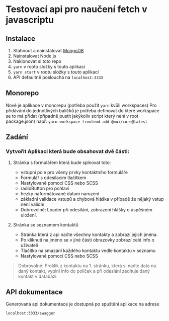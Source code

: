 # Testovací api pro naučení fetch v javascriptu

## Instalace

1. Stáhnout a nainstalovat [MongoDB](https://www.mongodb.com/try/download/community)
2. Nainstalovat Node.js
3. Naklonovat si toto repo
4. `yarn` v rooto složky s touto aplikací
5. `yarn start` v rootu složky s touto aplikací
6. API defaultně poslouchá na `localhost:3333`

## Monorepo

Nově je aplikace v monorepu (potřeba použít `yarn` kvůli workspaces)
Pro přidávání do jednotlivých balíčků je potřeba definovat do které workspace se to má přidat (případně pustit jakýkoliv script který není v root package.json)
např: `yarn workspace frontend add @mui/core@latest`

## Zadání

### Vytvořit Aplikaci která bude obsahovat dvě části:

1.  Stránka s formulářem která bude splnovat toto:

    - vstupní pole pro všeny prvky kontaktního formuláře
    - Formulář s odesílacím tlačítkem
    - Nastylované pomocí CSS nebo SCSS
    - radioButton pro pohlaví
    - hezky naformátované datum narození
    - základní validace vstupů a chybová hláška v případě že nějaký vstup není validní
    - Dobrovolné: Loader při odesilání, zobrazení hlášky o úspěšném uložení.

2.  Stránka se seznamem kontaktů
    - Stránka která z api načte všechny kontakty a zobrazí jejich jména.
    - Po kliknutí na jméno se v jiné části obrazovky zobrazí celé info o uživateli
    - Tlačítko na smazání každého kontaktu vedle kontaktu v seznamu
    - Nastylované pomocí CSS nebo SCSS

> Dobrovolné: Proklik z kontaktu na 1. stránku, která si načte data na daný kontakt, vyplní info do políček a při odeslání zedituje daný kontakt v databázi.

## API dokumentace

Generovaná api dokumentace je dostupná po spuštění aplikace na adrese

```
localhost:3333/swagger
```
